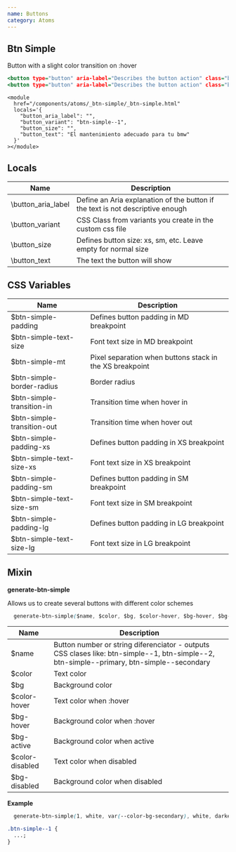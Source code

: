 ```yaml
---
name: Buttons
category: Atoms
---
```


## Btn Simple

Button with a slight color transition on :hover

```btn-simple-site.html
<button type="button" aria-label="Describes the button action" class="btn-simple btn-simple--1">Boton primario</button>
<button type="button" aria-label="Describes the button action" class="btn-simple btn-simple--2">Boton secundario</button>
```

```
<module
  href="/components/atoms/_btn-simple/_btn-simple.html"
  locals='{
    "button_aria_label": "",
    "button_variant": "btn-simple--1",
    "button_size": "",
    "button_text": "El mantenimiento adecuado para tu bmw"
  }'
></module>
```

## Locals

| Name               | Description                                                                    |
| ------------------ | ------------------------------------------------------------------------------ |
| \button_aria_label | Define an Aria explanation of the button if the text is not descriptive enough |
| \button_variant    | CSS Class from variants you create in the custom css file                      |
| \button_size       | Defines button size: xs, sm, etc. Leave empty for normal size                  |
| \button_text       | The text the button will show                                                  |

## CSS Variables

| Name                        | Description                                              |
| --------------------------- | -------------------------------------------------------- |
| \$btn-simple-padding        | Defines button padding in MD breakpoint                  |
| \$btn-simple-text-size      | Font text size in MD breakpoint                          |
| \$btn-simple-mt             | Pixel separation when buttons stack in the XS breakpoint |
| \$btn-simple-border-radius  | Border radius                                            |
| \$btn-simple-transition-in  | Transition time when hover in                            |
| \$btn-simple-transition-out | Transition time when hover out                           |
| \$btn-simple-padding-xs     | Defines button padding in XS breakpoint                  |
| \$btn-simple-text-size-xs   | Font text size in XS breakpoint                          |
| \$btn-simple-padding-sm     | Defines button padding in SM breakpoint                  |
| \$btn-simple-text-size-sm   | Font text size in SM breakpoint                          |
| \$btn-simple-padding-lg     | Defines button padding in LG breakpoint                  |
| \$btn-simple-text-size-lg   | Font text size in LG breakpoint                          |

## Mixin

**generate-btn-simple**

Allows us to create several buttons with different color schemes

```css
  generate-btn-simple($name, $color, $bg, $color-hover, $bg-hover, $bg-active, $color-disabled, $bg-disabled)
```

| Name             | Description                                                                                                                               |
| ---------------- | ----------------------------------------------------------------------------------------------------------------------------------------- |
| \$name           | Button number or string diferenciator - outputs CSS clases like: btn-simple--1, btn-simple--2, btn-simple--primary, btn-simple--secondary |
| \$color          | Text color                                                                                                                                |
| \$bg             | Background color                                                                                                                          |
| \$color-hover    | Text color when :hover                                                                                                                    |
| \$bg-hover       | Background color when :hover                                                                                                              |
| \$bg-active      | Background color when active                                                                                                              |
| \$color-disabled | Text color when disabled                                                                                                                  |
| \$bg-disabled    | Background color when disabled                                                                                                            |

**Example**

```scss
  generate-btn-simple(1, white, var(--color-bg-secondary), white, darken( var(--color-bg-secondary), 10% ), var(--color-bg-primary), white, var(--color-bg-1));
```

```css
.btn-simple--1 {
  ...;
}
```

